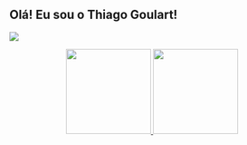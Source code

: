 ## Olá! Eu sou o Thiago Goulart!

<a href="https://www.linkedin.com/in/othiagogoulart" target="_blank"><img src="https://img.shields.io/badge/-LinkedIn-%230077B5?style=for-the-badge&logo=linkedin&logoColor=white" target="_blank"></a>

<div align="center">
  <a href="https://github.com/thiagogoulart95">
  <img height="150em" src="https://github-readme-stats.vercel.app/api?username=thiagogoulart95&show_icons=true&theme=dark&include_all_commits=true&count_private=true"/>
  <img height="150em" src="https://github-readme-stats.vercel.app/api/top-langs/?username=thiagogoulart95&layout=compact&langs_count=7&theme=dark"/>
</div>
